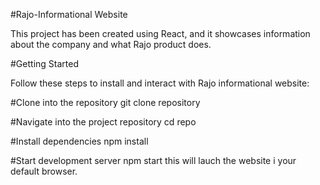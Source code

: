 #Rajo-Informational Website

This project has been created using React, and it showcases information about the company and what Rajo product does.

#Getting Started

Follow these steps to install and interact with Rajo informational website:

#Clone into the repository
git clone repository

#Navigate into the project repository
cd repo


#Install dependencies
npm install 

#Start development server
npm start 
this will lauch the website i your default browser.
